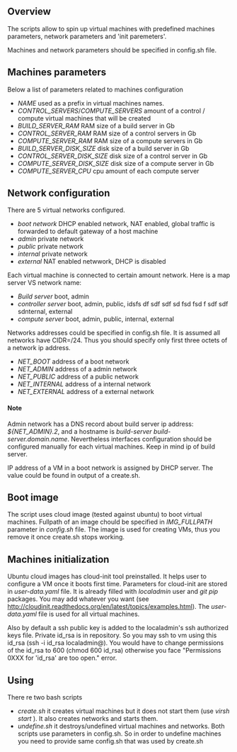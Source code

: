 ## Overview
The scripts allow to spin up virtual machines with predefined machines parameters, network parameters and 'init paremeters'. 

Machines and network parameters should be specified in config.sh file. 

## Machines parameters
Below a list of parameters related to machines configuration
- *NAME* used as a prefix in virtual machines names.
- *CONTROL_SERVERS*/*COMPUTE_SERVERS* amount of a control / compute virtual machines that will be created
- *BUILD_SERVER_RAM* RAM size of a build server in Gb
- *CONTROL_SERVER_RAM* RAM size of a control servers in Gb
- *COMPUTE_SERVER_RAM* RAM size of a compute servers in Gb
- *BUILD_SERVER_DISK_SIZE* disk size of a build server in Gb
- *CONTROL_SERVER_DISK_SIZE* disk size of a control server in Gb
- *COMPUTE_SERVER_DISK_SIZE* disk size of a compute server in Gb
- *COMPUTE_SERVER_CPU* cpu amount of each compute server

## Network configuration

There are 5 virtual networks configured.
- *boot network* DHCP enabled network, NAT enabled, global traffic is forwarded to default gateway of a host machine
- *admin* private network
- *public* private network
- *internal* private network
- *external* NAT enabled netwwork, DHCP is disabled

Each virtual machine is connected to certain amount network. Here is a map server VS network name:
- *Build server* boot, admin
- *controller server* boot, admin, public, idsfs
df
sdf
sdf
sd
fsd
fsd
f
sdf
sdf
sdnternal, external
- *compute server* boot, admin, public, internal, external

Networks addresses could be specified in config.sh file. It is assumed all networks have CIDR=/24. Thus you should specify only first three octets of a network ip address.
- *NET_BOOT* address of a boot network
- *NET_ADMIN* address of a admin network
- *NET_PUBLIC* address of a public network
- *NET_INTERNAL* address of a internal network
- *NET_EXTERNAL* address of a external network

#### Note
Admin network has a DNS record about build server ip address: *${NET_ADMIN}.2*, and a hostname is *build-server* *build-server.domain.name*. Nevertheless interfaces configuration should be configured manually for each virtual machines. Keep in mind ip of build server.

IP address of a VM in a boot network is assigned by DHCP server. The value could be found in output of a create.sh.

## Boot image
The script uses cloud image (tested against ubuntu) to boot virtual machines. Fullpath of an image chould be specified in *IMG_FULLPATH* parameter in *config.sh* file. The image is used for creating VMs, thus you remove it once create.sh stops working.

## Machines initialization
Ubuntu cloud images has cloud-init tool preinstalled. It helps user to configure a VM once it boots first time. Parameters for cloud-init are stored in *user-data.yaml* file. It is already filled with *localadmin* user and *git* *pip* packages. You may add whatever you want (see http://cloudinit.readthedocs.org/en/latest/topics/examples.html). The *user-data.yaml* file is used for all virtual machines.

Also by default a ssh public key is added to the localadmin's ssh authorized keys file. Private id_rsa is in repository. So you may ssh to vm using this id_rsa (ssh -i id_rsa localadmin@<ip>). You would have to change permissions of the id_rsa to 600 (chmod 600 id_rsa) otherwise you face "Permissions 0XXX for 'id_rsa' are too open." error.

## Using
There re two bash scripts
- *create.sh* it creates virtual machines but it does not start them (use *virsh start <machines name>*). It also creates networks and starts them.
- *undefine.sh* it destroys/undefined virtual machines and networks.
Both scripts use parameters in config.sh. So in order to undefine machines you need to provide same config.sh that was used by create.sh
